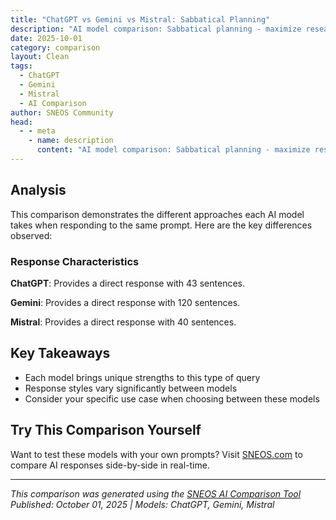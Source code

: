 ```yaml
---
title: "ChatGPT vs Gemini vs Mistral: Sabbatical Planning"
description: "AI model comparison: Sabbatical planning - maximize research productivity and renewal..."
date: 2025-10-01
category: comparison
layout: Clean
tags:
  - ChatGPT
  - Gemini
  - Mistral
  - AI Comparison
author: SNEOS Community
head:
  - - meta
    - name: description
      content: "AI model comparison: Sabbatical planning - maximize research productivity and renewal..."
---
```


<ChatComparison
  title="ChatGPT vs Gemini vs Mistral: Sabbatical Planning"
  prompt="Sabbatical planning - maximize research productivity and renewal"
  :responses='{
    "ChatGPT": "Planning a sabbatical to maximize both research productivity and personal renewal requires a thoughtful balance of structured work, rest, and activities that inspire creativity and well-being. Here\u2019s a comprehensive guide to help you make the most of your sabbatical:\n\n### 1. Clarify Your Objectives\n- **Define clear research goals:** Identify specific projects, papers, experiments, or grant proposals you want to complete.\n- **Set personal renewal goals:** Consider what activities will help you recharge\u2014travel, hobbies, spending time with family, learning new skills, or simply resting.\n- **Balance productivity and rest:** Recognize that renewal fuels creativity, which enhances research productivity.\n\n### 2. Plan Your Timeline\n- **Divide your sabbatical into phases:**  \n  - **Initial phase:** Transition period\u2014settle in, adjust your routine, and clarify detailed plans.  \n  - **Focused work phase:** Deep dive into research projects.  \n  - **Renewal phase:** Incorporate breaks, travel, or new activities to refresh your mind.  \n  - **Wrap-up phase:** Finalize work, prepare reports, and plan post-sabbatical follow-up.\n- Use calendars and project management tools to schedule milestones and deadlines.\n\n### 3. Set Up an Ideal Work Environment\n- Choose a workspace free from distractions.\n- Consider working in a stimulating environment: a different university, research institute, or co-working space.\n- Ensure reliable access to resources: libraries, labs, software, or collaborators.\n- Arrange for necessary technical support beforehand.\n\n### 4. Establish a Routine That Supports Productivity and Well-being\n- Set consistent working hours aligned with your peak productivity times.\n- Incorporate regular breaks to avoid burnout.\n- Include physical exercise, meditation, or mindfulness practices.\n- Allow flexibility for spontaneous activities or inspiration.\n\n### 5. Leverage Collaborations and Networking\n- Plan visits or virtual meetings with collaborators.\n- Attend conferences, workshops, or seminars (especially those that align with your sabbatical goals).\n- Use the sabbatical as an opportunity to build new relationships or strengthen existing ones.\n\n### 6. Learn and Explore New Skills or Ideas\n- Take courses or workshops related to your research or personal interests.\n- Experiment with new methodologies, tools, or technologies.\n- Read broadly, including outside your immediate field, to spark innovation.\n\n### 7. Track Progress and Reflect Regularly\n- Keep a research journal or log progress weekly.\n- Reflect on what is working or needs adjustment.\n- Celebrate small successes to stay motivated.\n\n### 8. Plan for Re-entry\n- Prepare for a smooth transition back to your regular role.\n- Share your sabbatical outcomes with your institution and collaborators.\n- Set goals for sustaining productivity and integrating renewal lessons into everyday life.\n\n---\n\n### Sample Weekly Schedule Example\n\n| Time          | Monday           | Tuesday         | Wednesday       | Thursday        | Friday          |\n|---------------|------------------|-----------------|-----------------|-----------------|-----------------|\n| 8:00 \u2013 9:00   | Exercise / meditation | Exercise / meditation | Exercise / meditation | Exercise / meditation | Exercise / meditation |\n| 9:00 \u2013 12:00  | Deep work on research | Collaborative meeting | Deep work on research | Data analysis / experiments | Writing draft |\n| 12:00 \u2013 13:00 | Lunch / walk      | Lunch / walk    | Lunch / walk    | Lunch / walk    | Lunch / walk    |\n| 13:00 \u2013 15:00 | Reading / literature | Networking / calls | Experiment / coding | Learning new skill | Planning next steps |\n| 15:00 \u2013 17:00 | Admin / emails    | Writing         | Reflection / journaling | Collaborative meeting | Wrap-up / review  |\n| Evening       | Leisure / renewal | Leisure / renewal | Leisure / renewal | Leisure / renewal | Social / family  |\n\n---\n\n### Additional Tips\n- **Minimize non-essential commitments** during the sabbatical.\n- Stay connected but limit social media distractions.\n- Prioritize quality of work, not quantity.\n- Be kind to yourself; it\u2019s okay to have off days.\n- Use this time to rediscover passion for your field.\n\n---\n\nIf you share more details like the duration of your sabbatical, your field of research, or personal interests, I can help tailor the plan further!",
    "Gemini": "Okay, let\u0027s plan your sabbatical to maximize research productivity and renewal! This is a fantastic opportunity to recharge and make significant strides in your work. To give you the best advice, I need some information from you.  Let\u0027s start with a few general prompts and then delve into specific areas:\n\n**I.  Initial Questions - Please provide answers or at least consider these:**\n\n*   **Discipline:** What is your academic discipline (e.g., History, Biology, Computer Science, Creative Writing)?  Different disciplines have different norms and expectations for sabbatical productivity.\n*   **Goals:** What are your *primary* goals for the sabbatical? Be specific.  Examples:\n    *   Complete a book manuscript.\n    *   Publish 3 journal articles.\n    *   Learn a new methodology.\n    *   Develop a new research project.\n    *   Build collaborations with specific researchers/institutions.\n    *   Improve my teaching skills (perhaps less of a research goal, but can be linked).\n    *   Address burn-out and improve work-life balance.\n*   **Duration:** How long is your sabbatical (e.g., one semester, one academic year)?\n*   **Funding:** Do you have any funding for your sabbatical (e.g., grants, institutional support)?  If so, how much?\n*   **Location:** Are you staying in your current location, traveling, or doing a combination of both?  If traveling, where are you considering going?\n*   **Current Status:**  What are you currently working on, and what stage are you at?  (e.g., \u0022I have a book proposal drafted,\u0022 \u0022I\u0027m collecting data for a large project,\u0022 \u0022I have a few article ideas but haven\u0027t started writing\u0022).\n*   **Renewal Needs:** How burned out are you feeling, and what kinds of activities do you find personally restorative? (e.g., hiking, reading fiction, spending time with family, pursuing a hobby).\n*   **Constraints:**  Are there any constraints on your time or location (e.g., family obligations, teaching responsibilities, grant requirements)?\n\n**II.  General Strategies - We can refine these based on your answers to the above:**\n\n**A. Research Productivity:**\n\n1.  **Prioritize and Focus:**\n    *   **Identify the ONE Thing:** If you could only accomplish *one* significant thing during your sabbatical, what would it be? Focus your energy there.\n    *   **SMART Goals:**  Translate your goals into SMART (Specific, Measurable, Achievable, Relevant, Time-bound) objectives.  For example, instead of \u0022Write a book,\u0022 aim for \u0022Complete chapters 1-5 of my book manuscript by [date].\u0022\n    *   **Time Blocking:** Schedule specific blocks of time for research activities. Protect these blocks fiercely.\n    *   **Project Management:** Use project management tools (e.g., Trello, Asana, Todoist) to break down large tasks into smaller, manageable steps.\n    *   **Eliminate Distractions:** Identify your biggest distractions (e.g., email, social media) and implement strategies to minimize them. Consider using website blockers or turning off notifications.\n2.  **Strategic Location (If Traveling):**\n    *   **Access to Resources:** Choose a location that provides access to relevant resources, such as libraries, archives, research labs, or collaborators.\n    *   **Dedicated Workspace:** Ensure you have a dedicated workspace where you can focus and be productive.  This could be a home office, a library carrel, or a co-working space.\n    *   **Community:** Consider a location with a strong academic community where you can connect with other researchers.\n3.  **Collaboration (If Appropriate):**\n    *   **Schedule Meetings:** If collaboration is a goal, schedule regular meetings (in person or virtually) with your collaborators to discuss progress and plan next steps.\n    *   **Shared Documents:** Use shared document platforms (e.g., Google Docs, Overleaf) to facilitate collaborative writing and editing.\n4.  **Writing Strategies:**\n    *   **Daily Writing Goal:** Set a daily writing goal (e.g., 500 words) and stick to it.\n    *   **Pomodoro Technique:** Use the Pomodoro Technique (25 minutes of focused work followed by a 5-minute break) to maintain concentration.\n    *   **Writing Accountability Partner:** Find a colleague who is also writing and agree to hold each other accountable.\n    *   **Seek Feedback:** Share your work with colleagues and mentors for feedback. Be open to constructive criticism.\n5.  **Learning New Skills:**\n    *   **Online Courses:** Take online courses or workshops to learn new methodologies or tools.\n    *   **Attend Workshops/Conferences:**  If feasible, attend workshops or conferences related to your research interests.\n    *   **Self-Study:** Dedicate time to reading books, articles, and tutorials related to your field.\n6.  **Track Progress:**\n    *   **Regularly Review Goals:** Regularly review your SMART goals and track your progress.\n    *   **Celebrate Milestones:** Celebrate your accomplishments, no matter how small.\n\n**B. Renewal:**\n\n1.  **Intentional Rest:**\n    *   **Schedule Downtime:**  Just as you schedule time for research, schedule time for rest and relaxation.\n    *   **Disconnect from Work:**  Establish boundaries between work and personal life.  Avoid checking email or working on weekends (unless absolutely necessary).\n    *   **Digital Detox:**  Take regular breaks from technology.\n2.  **Pursue Hobbies and Interests:**\n    *   **Engage in Activities You Enjoy:** Dedicate time to hobbies and interests that you find personally fulfilling.\n    *   **Learn Something New:** Take a class or workshop in a subject that is completely unrelated to your research.\n3.  **Physical Activity:**\n    *   **Regular Exercise:**  Incorporate regular exercise into your routine.  Even a short walk each day can make a difference.\n    *   **Spend Time in Nature:**  Get outside and enjoy the natural world.\n4.  **Mindfulness and Meditation:**\n    *   **Practice Mindfulness:**  Practice mindfulness techniques to reduce stress and improve focus.\n    *   **Meditation:**  Try meditation to calm your mind and promote relaxation.\n5.  **Social Connection:**\n    *   **Spend Time with Loved Ones:**  Make time for family and friends.\n    *   **Connect with Others:**  Join a club or group that shares your interests.\n\n**III.  Specific Considerations for Different Disciplines (Examples):**\n\n*   **Humanities:** Focus on writing, archival research, and attending conferences.\n*   **Sciences:** Focus on data collection, analysis, lab work, and publishing papers.\n*   **Social Sciences:** Focus on data analysis, survey design, interviewing, and policy analysis.\n*   **Creative Arts:** Focus on creating new work, attending residencies, and exhibiting/performing.\n\n**IV.  Next Steps:**\n\n1.  **Answer the Initial Questions:**  Provide me with your answers to the questions in Section I.  The more information you give me, the more tailored my advice can be.\n2.  **Reflect on Your Priorities:**  Take some time to reflect on your priorities for your sabbatical.  What do you *really* want to accomplish, both professionally and personally?\n3.  **Create a Detailed Plan:**  Based on your priorities and goals, create a detailed plan for your sabbatical.  This plan should include specific objectives, timelines, and strategies.\n4.  **Share Your Plan:**  Share your plan with your mentor, colleagues, or family members for feedback and support.\n5.  **Be Flexible:**  Be prepared to adjust your plan as needed.  Sabbaticals are often unpredictable, and it\u0027s important to be flexible and adaptable.\n\nI\u0027m here to help you create a sabbatical plan that will be both productive and renewing.  Let\u0027s get started!  Tell me about your situation.\n",
    "Mistral": "Planning a sabbatical to maximize research productivity and personal renewal involves careful consideration and strategic planning. Here are some steps to help you make the most of your sabbatical:\n\n### 1. Define Clear Goals\n- **Research Objectives:** Identify specific research projects or areas you want to focus on.\n- **Personal Renewal:** Determine what personal renewal means to you\u2014this could include travel, hobbies, family time, or personal development.\n\n### 2. Create a Timeline\n- **Short-Term Goals:** Set weekly or monthly milestones to keep yourself on track.\n- **Long-Term Goals:** Plan for major achievements or deliverables by the end of your sabbatical.\n\n### 3. Choose the Right Environment\n- **Location:** Decide whether you want to stay local or travel to a different city or country. Consider the resources and support available in each location.\n- **Institutional Support:** If applicable, seek affiliations with universities or research institutions that can provide resources and collaborative opportunities.\n\n### 4. Secure Funding\n- **Grants and Fellowships:** Apply for grants, fellowships, or other funding opportunities that can support your research and travel.\n- **Budget Planning:** Create a detailed budget to cover living expenses, travel, and research costs.\n\n### 5. Establish a Support Network\n- **Mentors and Collaborators:** Identify mentors and collaborators who can provide guidance and support.\n- **Professional Network:** Stay connected with your professional network for advice, feedback, and potential collaborations.\n\n### 6. Develop a Research Plan\n- **Literature Review:** Conduct a thorough literature review to ensure your research is up-to-date and relevant.\n- **Methodology:** Plan your research methodology, including data collection, analysis, and interpretation.\n- **Publication Strategy:** Develop a strategy for publishing your findings in reputable journals or conferences.\n\n### 7. Balance Work and Renewal\n- **Scheduled Breaks:** Incorporate regular breaks and leisure activities into your schedule to prevent burnout.\n- **Flexible Schedule:** Allow for flexibility in your schedule to accommodate unexpected opportunities or challenges.\n\n### 8. Document Your Progress\n- **Journaling:** Keep a journal to document your thoughts, progress, and challenges.\n- **Regular Updates:** Provide regular updates to your mentors, collaborators, or funding agencies to keep them informed of your progress.\n\n### 9. Engage in Professional Development\n- **Workshops and Conferences:** Attend workshops, conferences, and seminars to stay current with the latest developments in your field.\n- **Skill Development:** Use this time to develop new skills or enhance existing ones, such as learning new research methods or software.\n\n### 10. Reflect and Adjust\n- **Mid-Sabbatical Review:** Conduct a mid-sabbatical review to assess your progress and make any necessary adjustments.\n- **Final Reflection:** At the end of your sabbatical, reflect on what you have achieved and how you can apply your new knowledge and skills to your future work.\n\n### 11. Plan for Reintegration\n- **Reintegration Strategy:** Develop a plan for reintegrating into your regular work environment, including how you will apply your sabbatical experiences and findings.\n- **Communication:** Communicate your sabbatical outcomes to your colleagues and supervisors to ensure a smooth transition back to work.\n\n### 12. Stay Healthy\n- **Physical Health:** Maintain a healthy lifestyle with regular exercise and a balanced diet.\n- **Mental Health:** Practice mindfulness, meditation, or other stress-reduction techniques to maintain mental well-being.\n\nBy following these steps, you can maximize your research productivity and personal renewal during your sabbatical, ensuring a productive and rejuvenating experience."
  }'
  published-date="12:31"
/>

## Analysis

This comparison demonstrates the different approaches each AI model takes when responding to the same prompt. Here are the key differences observed:

### Response Characteristics

**ChatGPT**: Provides a direct response with 43 sentences. 

**Gemini**: Provides a direct response with 120 sentences. 

**Mistral**: Provides a direct response with 40 sentences. 

## Key Takeaways

- Each model brings unique strengths to this type of query
- Response styles vary significantly between models
- Consider your specific use case when choosing between these models

## Try This Comparison Yourself

Want to test these models with your own prompts? Visit [SNEOS.com](https://sneos.com) to compare AI responses side-by-side in real-time.

---

*This comparison was generated using the [SNEOS AI Comparison Tool](https://sneos.com)*
*Published: October 01, 2025 | Models: ChatGPT, Gemini, Mistral*
